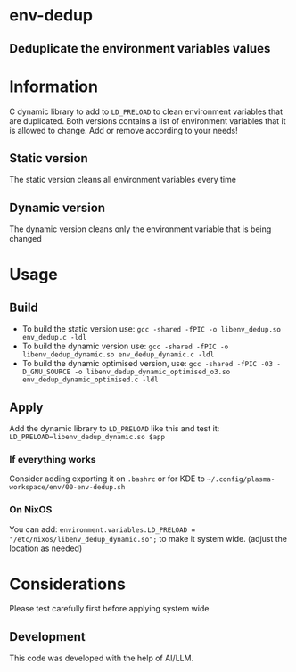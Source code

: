 # env-dedup
Deduplicate the environment variables values
---

# Information
C dynamic library to add to `LD_PRELOAD` to clean environment variables that are duplicated.
Both versions contains a list of environment variables that it is allowed to change. Add or remove according to your needs!

## Static version
The static version cleans all environment variables every time

## Dynamic version
The dynamic version cleans only the environment variable that is being changed

# Usage

## Build
- To build the static version use:
`gcc -shared -fPIC -o libenv_dedup.so env_dedup.c -ldl`
- To build the dynamic version use:
`gcc -shared -fPIC -o libenv_dedup_dynamic.so env_dedup_dynamic.c -ldl`
- To build the dynamic optimised version, use:
`gcc -shared -fPIC -O3 -D_GNU_SOURCE -o libenv_dedup_dynamic_optimised_o3.so env_dedup_dynamic_optimised.c -ldl`

## Apply
Add the dynamic library to `LD_PRELOAD` like this and test it:
`LD_PRELOAD=libenv_dedup_dynamic.so $app`

### If everything works
Consider adding exporting it on `.bashrc` or for KDE to `~/.config/plasma-workspace/env/00-env-dedup.sh`

### On NixOS
You can add:
`environment.variables.LD_PRELOAD = "/etc/nixos/libenv_dedup_dynamic.so";`
to make it system wide.
(adjust the location as needed)

# Considerations
Please test carefully first before applying system wide

## Development
This code was developed with the help of AI/LLM.
